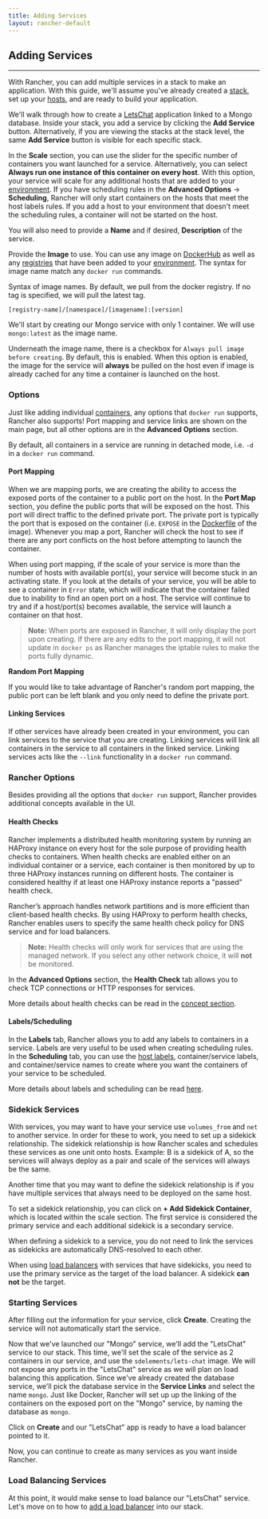 ```yaml
---
title: Adding Services
layout: rancher-default
---
```


## Adding Services
---

With Rancher, you can add multiple services in a stack to make an application. With this guide, we'll assume you've already created a [stack]({{site.baseurl}}/rancher/rancher-ui/applications/stacks/), set up your [hosts]({{site.baseurl}}/rancher/rancher-ui/infrastructure/hosts/), and are ready to build your application. 

We'll walk through how to create a [LetsChat](http://sdelements.github.io/lets-chat/) application linked to a Mongo database. Inside your stack, you add a service by clicking the **Add Service** button. Alternatively, if you are viewing the stacks at the stack level, the same **Add Service** button is visible for each specific stack. 

In the **Scale** section, you can use the slider for the specific number of containers you want launched for a service. Alternatively, you can select **Always run one instance of this container on every host**. With this option, your service will scale for any additional hosts that are added to your [environment]({{site.baseurl}}/rancher/configuration/environments/). If you have scheduling rules in the **Advanced Options** -> **Scheduling**, Rancher will only start containers on the hosts that meet the host labels rules. If you add a host to your environment that doesn't meet the scheduling rules, a container will not be started on the host.

You will also need to provide a **Name** and if desired, **Description** of the service. 

Provide the **Image** to use. You can use any image on [DockerHub](https://hub.docker.com/) as well as any [registries]({{site.baseurl}}/rancher/configuration/registries) that have been added to your [environment]({{site.baseurl}}/rancher/configuration/environments). The syntax for image name  match any `docker run` commands. 

Syntax of image names. By default, we pull from the docker registry. If no tag is specified, we will pull the latest tag. 

`[registry-name]/[namespace]/[imagename]:[version]`

We'll start by creating our Mongo service with only 1 container. We will use `mongo:latest` as the image name. 

Underneath the image name, there is a checkbox for `Always pull image before creating`. By default, this is enabled. When this option is enabled, the image for the service will **always** be pulled on the host even if image is already cached for any time a container is launched on the host. 

### Options

Just like adding individual [containers]({{site.baseurl}}/rancher/rancher-ui/infrastructure/containers/), any options that `docker run` supports, Rancher also supports! Port mapping and service links are shown on the main page, but all other options are in the **Advanced Options** section. 

By default, all containers in a service are running in detached mode, i.e. `-d` in a `docker run` command. 

#### Port Mapping

When we are mapping ports, we are creating the ability to access the exposed ports of the container to a public port on the host. In the **Port Map** section, you define the public ports that will be exposed on the host. This port will direct traffic to the defined private port. The private port is typically the port that is exposed on the container (i.e. `EXPOSE` in the [Dockerfile](https://docs.docker.com/engine/reference/builder/#expose) of the image). Whenever you map a port, Rancher will check the host to see if there are any port conflicts on the host before attempting to launch the container. 

When using port mapping, if the scale of your service is more than the number of hosts with available port(s), your service will become stuck in an activating state. If you look at the details of your service, you will be able to see a container in `Error` state, which will indicate that the container failed due to inability to find an open port on a host. The service will continue to try and if a host/port(s) becomes available, the service will launch a container on that host. 

> **Note:** When ports are exposed in Rancher, it will only display the port upon creating. If there are any edits to the port mapping, it will not update in `docker ps` as Rancher manages the iptable rules to make the ports fully dynamic. 

**Random Port Mapping**

If you would like to take advantage of Rancher's random port mapping, the public port can be left blank and you only need to define the private port. 

#### Linking Services 

If other services have already been created in your environment, you can link services to the service that you are creating. Linking services will link all containers in the service to all containers in the linked service. Linking services acts like the `--link` functionality in a `docker run` command.

### Rancher Options

Besides providing all the options that `docker run` support, Rancher provides additional concepts available in the UI.

#### Health Checks

Rancher implements a distributed health monitoring system by running an HAProxy instance on every host for the sole purpose of providing health checks to containers.  When health checks are enabled either on an individual container or a service,  each container is then monitored by up to three HAProxy instances running on different hosts. The container is considered healthy if at least one HAProxy instance reports a "passed" health check.

Rancher’s approach handles network partitions and is more efficient than client-based health checks. By using HAProxy to perform health checks, Rancher enables users to specify the same health check policy for DNS service and for load balancers.

> **Note:** Health checks will only work for services that are using the managed network. If you select any other network choice, it will **not** be monitored.

In the **Advanced Options** section, the **Health Check** tab allows you to check TCP connections or HTTP responses for services. 

More details about health checks can be read in the [concept section]({{site.baseurl}}/rancher/concepts/health-checks/).

#### Labels/Scheduling 

In the **Labels** tab, Rancher allows you to add any labels to containers in a service. Labels are very useful to be used when creating scheduling rules. In the **Scheduling** tab, you can use the [host labels]({{site.baseurl}}/rancher/rancher-ui/infrastructure/hosts/#host-labels), container/service labels, and container/service names to create where you want the containers of your service to be scheduled. 

More details about labels and scheduling can be read [here]({{site.baseurl}}/rancher/rancher-ui/scheduling/).

### Sidekick Services

With services, you may want to have your service use `volumes_from` and `net` to another service. In order for these to work, you need to set up a sidekick relationship. The sidekick relationship is how Rancher scales and schedules these services as one unit onto hosts. Example: B is a sidekick of A, so the services will always deploy as a pair and scale of the services will always be the same. 

Another time that you may want to define the sidekick relationship is if you have multiple services that always need to be deployed on the same host.

To set a sidekick relationship, you can click on **+ Add Sidekick Container**, which is located within the scale section. The first service is considered the primary service and each additional sidekick is a secondary service. 

When defining a sidekick to a service, you do not need to link the services as sidekicks are automatically DNS-resolved to each other.

When using [load balancers]({{site.baseurl}}/rancher/rancher-compose/rancher-services/#load-balancer) with services that have sidekicks, you need to use the primary service as the target of the load balancer. A sidekick **can not** be the target.

### Starting Services

After filling out the information for your service, click **Create**. Creating the service will not automatically start the service.

Now that we've launched our "Mongo" service, we'll add the "LetsChat" service to our stack. This time, we'll set the scale of the service as 2 containers in our service, and use the `sdelements/lets-chat` image. We will not expose any ports in the "LetsChat" service as we will plan on load balancing this application. Since we've already created the database service, we'll pick the database service in the **Service Links** and select the name `mongo`. Just like Docker, Rancher will set up up the linking of the containers on the exposed port on the "Mongo" service, by naming the database as `mongo`.

Click on **Create** and our "LetsChat" app is ready to have a load balancer pointed to it. 

Now, you can continue to create as many services as you want inside Rancher. 

### Load Balancing Services

At this point, it would make sense to load balance our "LetsChat" service. Let's move on to how to [add a load balancer]({{site.baseurl}}/rancher/rancher-ui/applications/stacks/adding-balancers/) into our stack.
